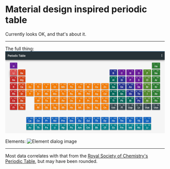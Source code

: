 # Material design inspired periodic table
Currently looks OK, and that's about it.

---

The full thing:
![Periodic Table image](/img/full.png?raw=true "The periodic table. Can be coloured by type, orbital block or state at room temperature.")

Elements:
![Element dialog image](/img/modal.jpg?raw=true "Each element has details displayed in a modal dialog.")

---

Most data correlates with that from the [Royal Society of Chemistry's Periodic Table](http://www.rsc.org/periodic-table), but may have been rounded.
